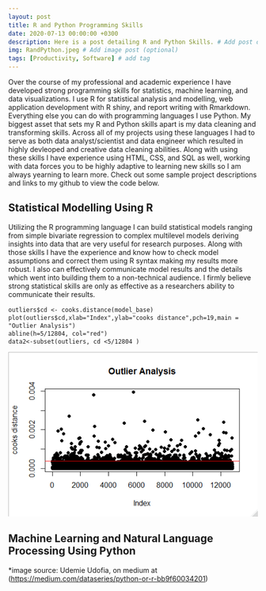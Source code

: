 ```yaml
---
layout: post
title: R and Python Programming Skills
date: 2020-07-13 00:00:00 +0300
description: Here is a post detailing R and Python Skills. # Add post description (optional)
img: RandPython.jpeg # Add image post (optional)
tags: [Productivity, Software] # add tag
---
```


Over the course of my professional and academic experience I have developed strong programming skills for statistics, machine learning, and data visualizations. I use R for statistical analysis and modelling, web application development with R shiny, and report writing with Rmarkdown. Everything else you can do with programming languages I use Python. My biggest asset that sets my R and Python skills apart is my data cleaning and transforming skills. Across all of my projects using these languages I had to serve as both data analyst/scientist and data engineer which resulted in highly devleoped and creative data cleaning abilities. Along with using these skills I have experience using HTML, CSS, and SQL as well, working with data forces you to be highly adaptive to learning new skills so I am always yearning to learn more. Check out some sample project descriptions and links to my github to view the code below.

## Statistical Modelling Using R

Utilizing the R programming language I can build statistical models ranging from simple bivariate regression to complex multilevel models deriving insights into data that are very useful for research purposes. Along with those skills I have the experience and know how to check model assumptions and correct them using R syntax making my results more robust. I also can effectively communicate model results and the details which went into building them to a non-technical audience. I firmly believe strong statistical skills are only as effective as a researchers ability to communicate their results. 


```
outliers$cd <- cooks.distance(model_base)
plot(outliers$cd,xlab="Index",ylab="cooks distance",pch=19,main = "Outlier Analysis")
abline(h=5/12804, col="red")
data2<-subset(outliers, cd <5/12804 )
```
![](https://github.com/cody-little/GenderWageRegression/blob/master/outlieranalysis.png)


## Machine Learning and Natural Language Processing Using Python













*image source: Udemie Udofia, on medium at (https://medium.com/dataseries/python-or-r-bb9f60034201) 
